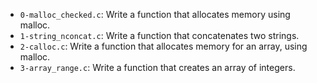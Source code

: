 - `0-malloc_checked.c`: Write a function that allocates memory using malloc.
- `1-string_nconcat.c`: Write a function that concatenates two strings.
- `2-calloc.c`: Write a function that allocates memory for an array, using malloc.
- `3-array_range.c`: Write a function that creates an array of integers.
